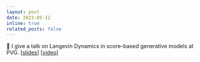 ```yaml
---
layout: post
date: 2023-05-12
inline: true
related_posts: false
---
```


:microphone: I give a talk on Langevin Dynamics in score-based generative models at PVG. [<a href='https://drive.google.com/file/d/1zQ95oWeksd6SgvmMwPiiZ3eSOn8Bknke/view?usp=sharing'>slides</a>] [<a href='/404.html'>video</a>]